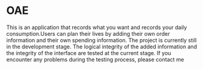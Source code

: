 # OAE
This is an application that records what you want and records your daily consumption.Users can plan their lives by adding their own order information and their own spending information. The project is currently still in the development stage. The logical integrity of the added information and the integrity of the interface are tested at the current stage. If you encounter any problems during the testing process, please contact me
